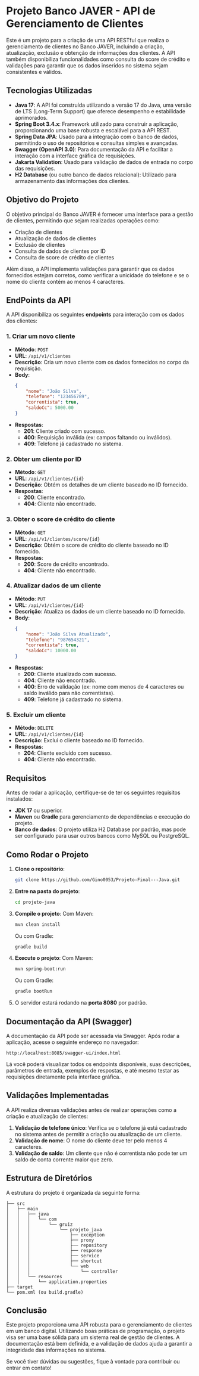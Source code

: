# **Projeto Banco JAVER - API de Gerenciamento de Clientes**

Este é um projeto para a criação de uma API RESTful que realiza o gerenciamento de clientes no Banco JAVER, incluindo a criação, atualização, exclusão e obtenção de informações dos clientes. A API também disponibiliza funcionalidades como consulta do score de crédito e validações para garantir que os dados inseridos no sistema sejam consistentes e válidos.

## **Tecnologias Utilizadas**

- **Java 17**: A API foi construída utilizando a versão 17 do Java, uma versão de LTS (Long-Term Support) que oferece desempenho e estabilidade aprimorados.
- **Spring Boot 3.4.x**: Framework utilizado para construir a aplicação, proporcionando uma base robusta e escalável para a API REST.
- **Spring Data JPA**: Usado para a integração com o banco de dados, permitindo o uso de repositórios e consultas simples e avançadas.
- **Swagger (OpenAPI 3.0)**: Para documentação da API e facilitar a interação com a interface gráfica de requisições.
- **Jakarta Validation**: Usado para validação de dados de entrada no corpo das requisições.
- **H2 Database** (ou outro banco de dados relacional): Utilizado para armazenamento das informações dos clientes.

## **Objetivo do Projeto**

O objetivo principal do Banco JAVER é fornecer uma interface para a gestão de clientes, permitindo que sejam realizadas operações como:

- Criação de clientes
- Atualização de dados de clientes
- Exclusão de clientes
- Consulta de dados de clientes por ID
- Consulta de score de crédito de clientes

Além disso, a API implementa validações para garantir que os dados fornecidos estejam corretos, como verificar a unicidade do telefone e se o nome do cliente contém ao menos 4 caracteres.

## **EndPoints da API**

A API disponibiliza os seguintes **endpoints** para interação com os dados dos clientes:

### **1. Criar um novo cliente**

- **Método**: `POST`
- **URL**: `/api/v1/clientes`
- **Descrição**: Cria um novo cliente com os dados fornecidos no corpo da requisição.
- **Body**:
    ```json
    {
        "nome": "João Silva",
        "telefone": "123456789",
        "correntista": true,
        "saldoCc": 5000.00
    }
    ```
- **Respostas**:
    - **201**: Cliente criado com sucesso.
    - **400**: Requisição inválida (ex: campos faltando ou inválidos).
    - **409**: Telefone já cadastrado no sistema.

### **2. Obter um cliente por ID**

- **Método**: `GET`
- **URL**: `/api/v1/clientes/{id}`
- **Descrição**: Obtém os detalhes de um cliente baseado no ID fornecido.
- **Respostas**:
    - **200**: Cliente encontrado.
    - **404**: Cliente não encontrado.

### **3. Obter o score de crédito do cliente**

- **Método**: `GET`
- **URL**: `/api/v1/clientes/score/{id}`
- **Descrição**: Obtém o score de crédito do cliente baseado no ID fornecido.
- **Respostas**:
    - **200**: Score de crédito encontrado.
    - **404**: Cliente não encontrado.

### **4. Atualizar dados de um cliente**

- **Método**: `PUT`
- **URL**: `/api/v1/clientes/{id}`
- **Descrição**: Atualiza os dados de um cliente baseado no ID fornecido.
- **Body**:
    ```json
    {
        "nome": "João Silva Atualizado",
        "telefone": "987654321",
        "correntista": true,
        "saldoCc": 10000.00
    }
    ```
- **Respostas**:
    - **200**: Cliente atualizado com sucesso.
    - **404**: Cliente não encontrado.
    - **400**: Erro de validação (ex: nome com menos de 4 caracteres ou saldo inválido para não correntistas).
    - **409**: Telefone já cadastrado no sistema.

### **5. Excluir um cliente**

- **Método**: `DELETE`
- **URL**: `/api/v1/clientes/{id}`
- **Descrição**: Exclui o cliente baseado no ID fornecido.
- **Respostas**:
    - **204**: Cliente excluído com sucesso.
    - **404**: Cliente não encontrado.

## **Requisitos**

Antes de rodar a aplicação, certifique-se de ter os seguintes requisitos instalados:

- **JDK 17** ou superior.
- **Maven** ou **Gradle** para gerenciamento de dependências e execução do projeto.
- **Banco de dados**: O projeto utiliza H2 Database por padrão, mas pode ser configurado para usar outros bancos como MySQL ou PostgreSQL.

## **Como Rodar o Projeto**

1. **Clone o repositório**:
    ```bash
    git clone https://github.com/Gino0053/Projeto-Final---Java.git
    ```

2. **Entre na pasta do projeto**:
    ```bash
    cd projeto-java
    ```

3. **Compile o projeto**:
    Com Maven:
    ```bash
    mvn clean install
    ```
    Ou com Gradle:
    ```bash
    gradle build
    ```

4. **Execute o projeto**:
    Com Maven:
    ```bash
    mvn spring-boot:run
    ```
    Ou com Gradle:
    ```bash
    gradle bootRun
    ```

5. O servidor estará rodando na **porta 8080** por padrão.

## **Documentação da API (Swagger)**

A documentação da API pode ser acessada via Swagger. Após rodar a aplicação, acesse o seguinte endereço no navegador:

```
http://localhost:8085/swagger-ui/index.html
```

Lá você poderá visualizar todos os endpoints disponíveis, suas descrições, parâmetros de entrada, exemplos de respostas, e até mesmo testar as requisições diretamente pela interface gráfica.

## **Validações Implementadas**

A API realiza diversas validações antes de realizar operações como a criação e atualização de clientes:

1. **Validação de telefone único**: Verifica se o telefone já está cadastrado no sistema antes de permitir a criação ou atualização de um cliente.
2. **Validação de nome**: O nome do cliente deve ter pelo menos 4 caracteres.
3. **Validação de saldo**: Um cliente que não é correntista não pode ter um saldo de conta corrente maior que zero.

## **Estrutura de Diretórios**

A estrutura do projeto é organizada da seguinte forma:

```
├── src
│   ├── main
│   │   ├── java
│   │   │   └── com
│   │   │       └── gruiz
│   │   │           └── projeto_java
│   │   │               ├── exception
│   │   │               ├── proxy
│   │   │               ├── repository
│   │   │               ├── response
│   │   │               ├── service
│   │   │               ├── shortcut
│   │   │               └── web
│   │   │                   └── controller
│   │   └── resources
│   │       └── application.properties
├── target
└── pom.xml (ou build.gradle)
```

## **Conclusão**

Este projeto proporciona uma API robusta para o gerenciamento de clientes em um banco digital. Utilizando boas práticas de programação, o projeto visa ser uma base sólida para um sistema real de gestão de clientes. A documentação está bem definida, e a validação de dados ajuda a garantir a integridade das informações no sistema.

Se você tiver dúvidas ou sugestões, fique à vontade para contribuir ou entrar em contato!

